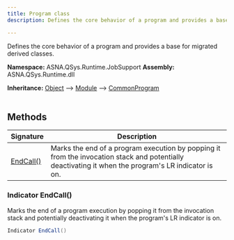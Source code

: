 ```yaml
---
title: Program class
description: Defines the core behavior of a program and provides a base for migrated derived classes.

---
```


Defines the core behavior of a program and provides a base for migrated derived classes.

**Namespace:** ASNA.QSys.Runtime.JobSupport
**Assembly:** ASNA.QSys.Runtime.dll

**Inheritance:** [Object](https://docs.microsoft.com/en-us/dotnet/api/system.object) --> [Module](/reference/runtime/qsys-runtime-job-support/module.html) --> [CommonProgram](/reference/runtime/qsys-runtime-job-support/common-program.html)
<br>
<br>

## Methods

| Signature | Description |
| --- | --- |
| [EndCall()](#indicator-endcall) | Marks the end of a program execution by popping it from the invocation stack and potentially deactivating it when the program's LR indicator is on.

### Indicator EndCall()

Marks the end of a program execution by popping it from the invocation stack and potentially deactivating it when the program's LR indicator is on.

```cs
Indicator EndCall()
```
